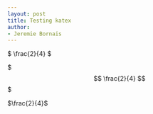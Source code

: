 ```yaml
---
layout: post
title: Testing katex
author:
- Jeremie Bornais
---
```


$ \frac{2}{4} $

$$$
\frac{2}{4}
$$$

$\frac{2}{4}$

